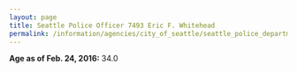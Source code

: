 ```yaml
---
layout: page
title: Seattle Police Officer 7493 Eric F. Whitehead
permalink: /information/agencies/city_of_seattle/seattle_police_department/copbook/7493/
---
```


**Age as of Feb. 24, 2016:** 34.0
